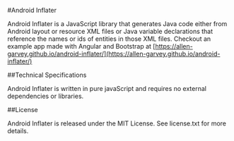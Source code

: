 #Android Inflater

Android Inflater is a JavaScript library that generates Java code either from Android layout or resource XML files or Java variable declarations that reference the names or ids of entities in those XML files. Checkout an example app made with Angular and Bootstrap at [https://allen-garvey.github.io/android-inflater/](https://allen-garvey.github.io/android-inflater/)

##Technical Specifications

Android Inflater is written in pure javaScript and requires no external dependencies or libraries.

##License

Android Inflater is released under the MIT License. See license.txt for more details.